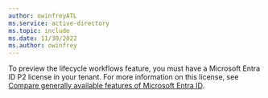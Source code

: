 ```yaml
---
author: owinfreyATL
ms.service: active-directory
ms.topic: include
ms.date: 11/30/2022
ms.author: owinfrey
---
```


To preview the lifecycle workflows feature, you must have a Microsoft Entra ID P2 license in your tenant. For more information on this license, see [Compare generally available features of Microsoft Entra ID](https://www.microsoft.com/security/business/identity-access-management/azure-ad-pricing).
